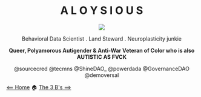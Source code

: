 <div align=center>

  <h1> A L O Y S I O U S </h1>
  
![](https://pbs.twimg.com/profile_images/1539858981899735040/ZXHYNGmD_200x200.jpg)
  
 Behavioral Data Scientist . Land Steward . Neuroplasticity junkie  
  
  **Queer, Polyamorous Autigender & Anti-War Veteran of Color who is also AUTISTIC AS FVCK** 

  @sourcecred @tecmns @ShineDAO_ @powerdada @GovernanceDAO @demoversal 

</div>

[<== Home](README.md) 🏠 [The 3 B's ==>](threeBs.md)
